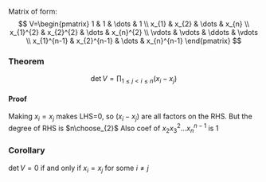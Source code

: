 Matrix of form:
$$
V=\begin{pmatrix}
1 & 1 & \dots & 1 \\
x_{1} & x_{2} & \dots & x_{n}  \\
x_{1}^{2} & x_{2}^{2} & \dots & x_{n}^{2} \\
\vdots & \vdots & \ddots & \vdots \\
x_{1}^{n-1} & x_{2}^{n-1} & \dots & x_{n}^{n-1}
\end{pmatrix}
$$
### Theorem
$$
\det V=\prod_{1\leq j<i\leq n}(x_{i}-x_{j}) 
$$
#### Proof
Making $x_{i}=x_{j}$ makes LHS=0, so $(x_{i}-x_{j})$ are all factors on the RHS. 
But the degree of RHS is $n\choose_{2}$
Also coef of $x_{2}x_{3}^{2}\dots x_{n}^{n-1}$ is 1
### Corollary
$\det V=0$ if and only if $x_{i}=x_{j}$ for some $i\neq j$
